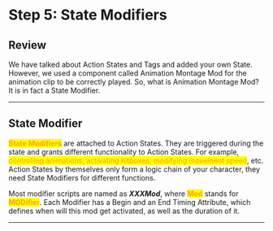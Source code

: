 # Step 5: State Modifiers

## Review

We have talked about Action States and Tags and added your own State. However, we used a component called Animation Montage Mod for the animation clip to be correctly played. So, what is Animation Montage Mod? It is in fact a State Modifier.

***

## State Modifier

<mark style="color:orange;">**State Modifiers**</mark> are attached to Action States. They are triggered during the state and grants different functionality to Action States. For example, <mark style="color:orange;">controlling animations, activating hitboxes, modifying movement speed</mark>, etc. Action States by themselves only form a logic chain of your character, they need State Modifiers for different functions.

Most modifier scripts are named as _**XXXMod**_, where <mark style="color:orange;">**Mod**</mark> stands for <mark style="color:orange;">**MODifier**</mark>. Each Modifier has a Begin and an End Timing Attribute, which defines when will this mod get activated, as well as the duration of it.

***

